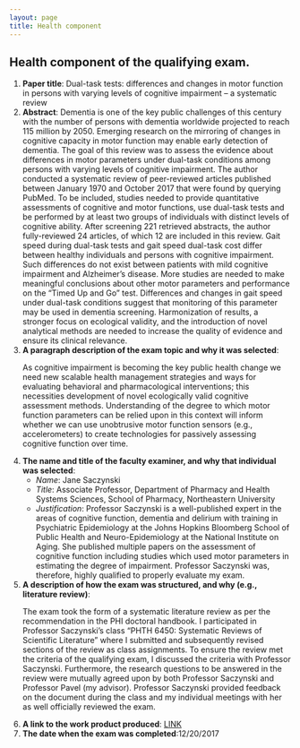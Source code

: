 ```yaml
---
layout: page
title: Health component
---
```


<!-- Text stuff -->

<h2>Health component of the qualifying exam.</h2>
<ol>
<li><strong>Paper title</strong>: Dual-task tests: differences and changes in motor function in persons with varying levels of cognitive impairment – a systematic review</li>
<li><strong>Abstract</strong>: Dementia is one of the key public challenges of this century with the number of persons with dementia worldwide projected to reach 115 million by 2050. Emerging research on the mirroring of changes in cognitive capacity in motor function may enable early detection of dementia. The goal of this review was to assess the evidence about differences in motor parameters under dual-task conditions among persons with varying levels of cognitive impairment. The author conducted a systematic review of peer-reviewed articles published between January 1970 and October 2017 that were found by querying PubMed. To be included, studies needed to provide quantitative assessments of cognitive and motor functions, use dual-task tests and be performed by at least two groups of individuals with distinct levels of cognitive ability. After screening 221 retrieved abstracts, the author fully-reviewed 24 articles, of which 12 are included in this review. Gait speed during dual-task tests and gait speed dual-task cost differ between healthy individuals and persons with cognitive impairment. Such differences do not exist between patients with mild cognitive impairment and Alzheimer’s disease. More studies are needed to make meaningful conclusions about other motor parameters and performance on the “Timed Up and Go” test. Differences and changes in gait speed under dual-task conditions suggest that monitoring of this parameter may be used in dementia screening. Harmonization of results, a stronger focus on ecological validity, and the introduction of novel analytical methods are needed to increase the quality of evidence and ensure its clinical relevance.</li>
<li><b>A paragraph description of the exam topic and why it was selected</b>:
<p>As cognitive impairment is becoming the key public health change we need new scalable health management strategies and ways for evaluating behavioral and pharmacological interventions; this necessities development of novel ecologically valid cognitive assessment methods. Understanding of the degree to which motor function parameters can be relied upon in this context will inform whether we can use unobtrusive motor function sensors (e.g., accelerometers) to create technologies for passively assessing cognitive function over time.</p></li>
<li><b>The name and title of the faculty examiner, and why that individual was selected</b>:
<ul>
<li><i>Name</i>: Jane Saczynski</li>
<li><i>Title</i>: Associate Professor, Department of Pharmacy and Health Systems Sciences, School of Pharmacy, Northeastern University</li>
<li><i>Justification</i>: Professor Saczynski is a well-published expert in the areas of cognitive function, dementia and delirium with training in Psychiatric Epidemiology at the Johns Hopkins Bloomberg School of Public Health and Neuro-Epidemiology at the National Institute on Aging. She published multiple papers on the assessment of cognitive function including studies which used motor parameters in estimating the degree of impairment. Professor Saczynski was, therefore, highly qualified to properly evaluate my exam.</li>
</ul>
</li>
<li><b>A description of how the exam was structured, and why (e.g., literature review)</b>:
<p>The exam took the form of a systematic literature review as per the recommendation in the PHI doctoral handbook. I participated in Professor Saczynski’s class “PHTH 6450: Systematic Reviews of Scientific Literature” where I submitted and subsequently revised sections of the review as class assignments. To ensure the review met the criteria of the qualifying exam, I discussed the criteria with Professor Saczynski. Furthermore, the research questions to be answered in the review were mutually agreed upon by both Professor Saczynski and Professor Pavel (my advisor). Professor Saczynski provided feedback on the document during the class and my individual meetings with her as well officially reviewed the exam.</p></li>
<li><b>A link to the work product produced</b>: <a href="https://mkos.pl/assets/documents/health_component_mkos.pdf">LINK</a></li>
<li><b>The date when the exam was completed</b>:12/20/2017</li>
</ol>
